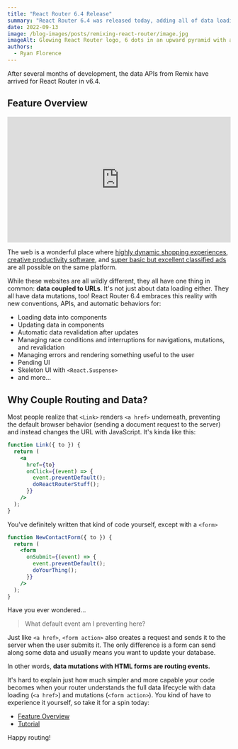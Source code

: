 ```yaml
---
title: "React Router 6.4 Release"
summary: "React Router 6.4 was released today, adding all of data loading, data mutation, pending navigation, and error handling APIs from Remix to every React Router app."
date: 2022-09-13
image: /blog-images/posts/remixing-react-router/image.jpg
imageAlt: Glowing React Router logo, 6 dots in an upward pyramid with a path of three from top to bottom connected.
authors:
  - Ryan Florence
---
```


After several months of development, the data APIs from Remix have arrived for React Router in v6.4.

## Feature Overview

<iframe style="width:100%;aspect-ratio:16/9;" src="https://www.youtube.com/embed/aX74DbFT5nI?rel=0" title="YouTube video player" frameborder="0" allow="accelerometer; autoplay; clipboard-write; encrypted-media; gyroscope; picture-in-picture" allowfullscreen></iframe>

The web is a wonderful place where [highly dynamic shopping experiences][tesla], [creative productivity software][figma], and [super basic but excellent classified ads][craigslist] are all possible on the same platform.

While these websites are all wildly different, they all have one thing in common: <b>data coupled to URLs</b>. It's not just about data loading either. They all have data mutations, too! React Router 6.4 embraces this reality with new conventions, APIs, and automatic behaviors for:

- Loading data into components
- Updating data in components
- Automatic data revalidation after updates
- Managing race conditions and interruptions for navigations, mutations, and revalidation
- Managing errors and rendering something useful to the user
- Pending UI
- Skeleton UI with `<React.Suspense>`
- and more...

## Why Couple Routing and Data?

Most people realize that `<Link>` renders `<a href>` underneath, preventing the default browser behavior (sending a document request to the server) and instead changes the URL with JavaScript. It's kinda like this:

```jsx
function Link({ to }) {
  return (
    <a
      href={to}
      onClick={(event) => {
        event.preventDefault();
        doReactRouterStuff();
      }}
    />
  );
}
```

You've definitely written that kind of code yourself, except with a `<form>`

```jsx
function NewContactForm({ to }) {
  return (
    <form
      onSubmit={(event) => {
        event.preventDefault();
        doYourThing();
      }}
    />
  );
}
```

Have you ever wondered...

> What default event am I preventing here?

Just like `<a href>`, `<form action>` also creates a request and sends it to the server when the user submits it. The only difference is a form can send along some data and usually means you want to update your database.

In other words, **data mutations with HTML forms are routing events.**

It's hard to explain just how much simpler and more capable your code becomes when your router understands the full data lifecycle with data loading (`<a href>`) and mutations (`<form action>`). You kind of have to experience it yourself, so take it for a spin today:

- [Feature Overview][featureoverview]
- [Tutorial][tutorial]

Happy routing!

[craigslist]: https://craigslist.com
[tesla]: https://www.tesla.com/model3/design
[figma]: https://figma.com
[remix]: /
[featureoverview]: https://reactrouter.com/en/main/getting-started/overview
[tutorial]: https://reactrouter.com/en/main/getting-started/tutorial
